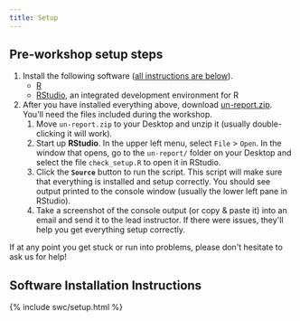 ```yaml
---
title: Setup
---
```


## Pre-workshop setup steps

1. Install the following software (<a href="#install">all instructions are below</a>).
    - [R](https://www.r-project.org/)
    - [RStudio](https://rstudio.com/), an integrated development environment for R
1. After you have installed everything above, download [un-report.zip](https://github.com/duke-malaria-collaboratory/DiscovR/files/un-report.zip). You'll need the files included during the workshop.
    1. Move `un-report.zip` to your Desktop and unzip it (usually double-clicking it will work).
    1. Start up **RStudio**. In the upper left menu, select `File` > `Open`. In the window that opens, go to the `un-report/` folder on your Desktop and select the file `check_setup.R` to open it in RStudio.
    1. Click the **`Source`** button to run the script. This script will make sure that everything is installed and setup correctly. You should see output printed to the console window (usually the lower left pane in RStudio).
    1. Take a screenshot of the console output (or copy & paste it) into an email and send it to the lead instructor. If there were issues, they'll help you get everything setup correctly.

If at any point you get stuck or run into problems, please don't hesitate to ask us for help!

<h2 id="install">Software Installation Instructions</h2>

{% include swc/setup.html %}
